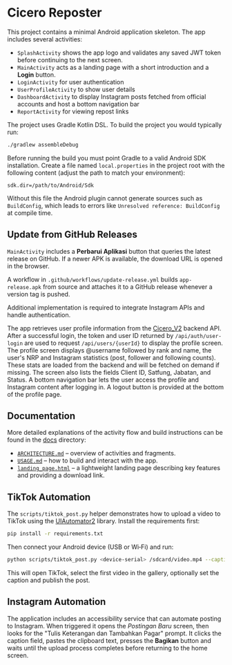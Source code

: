 # Cicero Reposter

This project contains a minimal Android application skeleton. The app includes
several activities:

- `SplashActivity` shows the app logo and validates any saved JWT token before
  continuing to the next screen.
- `MainActivity` acts as a landing page with a short introduction and a **Login**
  button.
- `LoginActivity` for user authentication
- `UserProfileActivity` to show user details
- `DashboardActivity` to display Instagram posts fetched from official accounts
  and host a bottom navigation bar
- `ReportActivity` for viewing repost links

The project uses Gradle Kotlin DSL. To build the project you would typically run:

```bash
./gradlew assembleDebug
```

Before running the build you must point Gradle to a valid Android SDK
installation.  Create a file named `local.properties` in the project root with
the following content (adjust the path to match your environment):

```properties
sdk.dir=/path/to/Android/Sdk
```

Without this file the Android plugin cannot generate sources such as
`BuildConfig`, which leads to errors like `Unresolved reference: BuildConfig` at
compile time.

## Update from GitHub Releases

`MainActivity` includes a **Perbarui Aplikasi** button that queries the latest
release on GitHub. If a newer APK is available, the download URL is opened in
the browser.

A workflow in `.github/workflows/update-release.yml` builds `app-release.apk`
from source and attaches it to a GitHub release whenever a version tag is
pushed.

Additional implementation is required to integrate Instagram APIs and handle authentication.

The app retrieves user profile information from the [Cicero_V2](https://github.com/cicero78M/Cicero_V2) backend API.
After a successful login, the token and user ID returned by `/api/auth/user-login`
are used to request `/api/users/{userId}` to display the profile screen.
The profile screen displays @username followed by rank and name, the user's NRP and Instagram statistics (post, follower and following counts). These stats are loaded from the backend and will be fetched on demand if missing. The screen also lists the fields Client ID, Satfung, Jabatan, and Status.
A bottom navigation bar lets the user access the profile and Instagram content after logging in.
A logout button is provided at the bottom of the profile page.

## Documentation

More detailed explanations of the activity flow and build instructions can be
found in the [docs](docs/) directory:

- [`ARCHITECTURE.md`](docs/ARCHITECTURE.md) – overview of activities and
  fragments.
- [`USAGE.md`](docs/USAGE.md) – how to build and interact with the app.
- [`landing_page.html`](docs/landing_page.html) – a lightweight landing page
  describing key features and providing a download link.

## TikTok Automation

The `scripts/tiktok_post.py` helper demonstrates how to upload a video to TikTok
using the [UIAutomator2](https://github.com/openatx/uiautomator2) library. Install
the requirements first:

```bash
pip install -r requirements.txt
```

Then connect your Android device (USB or Wi‑Fi) and run:

```bash
python scripts/tiktok_post.py <device-serial> /sdcard/video.mp4 --caption "Hello"
```

This will open TikTok, select the first video in the gallery, optionally set the
caption and publish the post.

## Instagram Automation

The application includes an accessibility service that can automate posting to
Instagram. When triggered it opens the *Postingan Baru* screen, then looks for
the "Tulis Keterangan dan Tambahkan Pagar" prompt. It clicks the caption field,
pastes the clipboard text, presses the **Bagikan** button and waits until the
upload process completes before returning
to the home screen.




